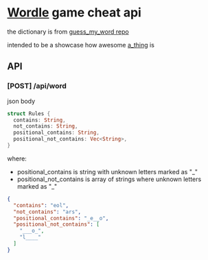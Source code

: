 # [Wordle](https://www.powerlanguage.co.uk/wordle/) game cheat api


the dictionary is
from [guess_my_word repo](https://github.com/powerlanguage/guess-my-word/blob/master/wordlist/sowpods.txt)


intended to be a showcase how awesome [a_thing](https://github.com/Lurk/a_thing) is

## API

### [POST] /api/word

json body

```rust 
struct Rules {
  contains: String,
  not_contains: String,
  positional_contains: String,
  positional_not_contains: Vec<String>,
}
```
where:
* positional_contains is string with unknown letters marked as "_"
* positional_not_contains is array of strings where unknown letters marked as "_"


```json
{
  "contains": "eol",
  "not_contains": "ars",
  "positional_contains": "_e__o",
  "positional_not_contains": [
    "___o_",
    "l____"
  ]
}
```
